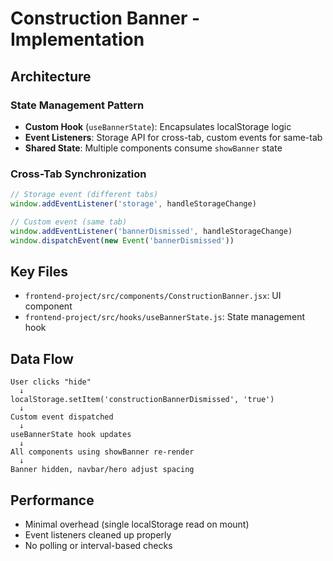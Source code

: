 # Construction Banner - Implementation

## Architecture

### State Management Pattern
- **Custom Hook** (`useBannerState`): Encapsulates localStorage logic
- **Event Listeners**: Storage API for cross-tab, custom events for same-tab
- **Shared State**: Multiple components consume `showBanner` state

### Cross-Tab Synchronization
```javascript
// Storage event (different tabs)
window.addEventListener('storage', handleStorageChange)

// Custom event (same tab)
window.addEventListener('bannerDismissed', handleStorageChange)
window.dispatchEvent(new Event('bannerDismissed'))
```

## Key Files
- `frontend-project/src/components/ConstructionBanner.jsx`: UI component
- `frontend-project/src/hooks/useBannerState.js`: State management hook

## Data Flow
```
User clicks "hide"
  ↓
localStorage.setItem('constructionBannerDismissed', 'true')
  ↓
Custom event dispatched
  ↓
useBannerState hook updates
  ↓
All components using showBanner re-render
  ↓
Banner hidden, navbar/hero adjust spacing
```

## Performance
- Minimal overhead (single localStorage read on mount)
- Event listeners cleaned up properly
- No polling or interval-based checks

